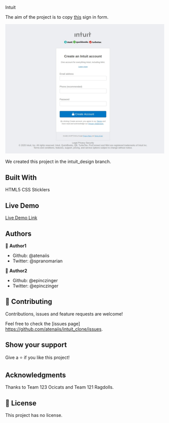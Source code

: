 Intuit

The aim of the project is to copy [this](https://accounts.intuit.com/signup.html?offering_id=Intuit.ifs.mint&namespace_id=50000026&redirect_url=https%3A%2F%2Fmint.intuit.com%2Foverview.event%3Futm_medium%3Ddirect%26cta%3Dhero_sign_up_free_ProspectWeb%26ivid%3D97b97818-aa3d-4a83-bf6c-63cc957cf016%26adobe_mc%3DMCORGID%253D969430F0543F253D0A4C98C6%252540AdobeOrg%257CTS%253D1588629675%26ivid%3D97b97818-aa3d-4a83-bf6c-63cc957cf016#) sign in form.

![screenshot](https://github.com/atenaiis/intuit_clone/blob/intuit_design/intuit_screen.jpeg)

We created this project in the intuit_design branch.

## Built With

HTML5
CSS
Sticklers

## Live Demo

[Live Demo Link](https://livedemo.com)

## Authors

👤 **Author1**

- Github: @atenaiis
- Twitter: @spranomarian

👤 **Author2**

- Github: @epinczinger
- Twitter: @epinczinger

## 🤝 Contributing

Contributions, issues and feature requests are welcome!

Feel free to check the [issues page] https://github.com/atenaiis/intuit_clone/issues.

## Show your support

Give a ⭐️ if you like this project!

## Acknowledgments

Thanks to Team 123 Ocicats and Team 121 Ragdolls.

## 📝 License

This project has no license.
